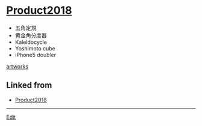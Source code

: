 ---
---
# [Product2018](/Product2018)


* 五角定規
* 黄金角分度器
* Kaleidocycle
* Yoshimoto cube
* iPhone5 doubler



[artworks](/artworks) 


## Linked from

* [Product2018](Product2018.md)


----
[Edit](https://github.com/vitroid/vitroid.github.io/edit/master/MD/Product2018.md)
